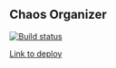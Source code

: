 ## Chaos Organizer
[![Build status](https://ci.appveyor.com/api/projects/status/9kspkos2fy917s8y?svg=true)](https://ci.appveyor.com/project/wee-owl/chaos-organizer)

[Link to deploy](https://wee-owl.github.io/chaos-organizer)
